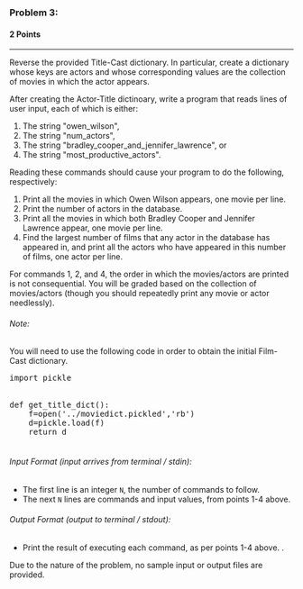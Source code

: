### Problem 3: 
#### 2 Points

___

Reverse the provided Title-Cast dictionary. In particular, create a dictionary whose keys are actors and whose corresponding values are the collection of movies in which the actor appears. 

After creating the Actor-Title dictinoary, write a program that reads lines of user input, each of which is either: 
1. The string "owen_wilson",
2. The string "num_actors",
3. The string "bradley_cooper_and_jennifer_lawrence", or
4. The string "most_productive_actors". 

Reading these commands should cause your program to do the following, respectively: 
1. Print all the movies in which Owen Wilson appears, one movie per line. 
2. Print the number of actors in the database. 
3. Print all the movies in which both Bradley Cooper and Jennifer Lawrence appear, one movie per line. 
4. Find the largest number of films that any actor in the database has appeared in, and print all the actors who have appeared in this number of films, one actor per line. 
 
For commands 1, 2, and 4, the order in which the movies/actors are printed is not consequential. You will be graded based on the collection of movies/actors (though you should repeatedly print any movie or actor needlessly). 

###### Note:

You will need to use the following code in order to obtain the initial Film-Cast dictionary.


<pre class="brush: python">
import pickle
 <br />
def get_title_dict():
    f=open('../moviedict.pickled','rb')
    d=pickle.load(f)
    return d
 </pre> 

 
###### Input Format (input arrives from terminal / stdin):

- The first line is an integer <code>N</code>, the number of commands to follow. 
- The next <code>N</code> lines are commands and input values, from points 1-4 above.

###### Output Format (output to terminal / stdout):

- Print the result of executing each command, as per points 1-4 above. . 

Due to the nature of the problem, no sample input or output files are provided. 
